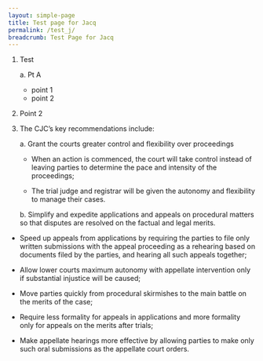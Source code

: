 ```yaml
---
layout: simple-page
title: Test page for Jacq
permalink: /test_j/
breadcrumb: Test Page for Jacq
---
```

1. Test

    a. Pt A
	* point 1
	*  point 2
2. Point 2



3.    The CJC’s key recommendations include:

         a.    Grant the courts greater control and flexibility over proceedings 

		- When an action is commenced, the court will take control instead of leaving parties to determine the pace and intensity of the proceedings;

		- The trial judge and registrar will be given the autonomy and flexibility to manage their cases.

 
        b.    Simplify and expedite applications and appeals on procedural matters so that disputes are resolved on the factual and legal merits.    

- Speed up appeals from applications by requiring the parties to file only written submissions with the appeal proceeding as a rehearing based on documents filed by the parties, and hearing all such appeals together;

- Allow lower courts maximum autonomy with appellate intervention only if substantial injustice will be caused;

- Move parties quickly from procedural skirmishes to the main battle on the merits of the case;

- Require less formality for appeals in applications and more formality only for appeals on the merits after trials;

- Make appellate hearings more effective by allowing parties to make only such oral submissions as the appellate court orders.
